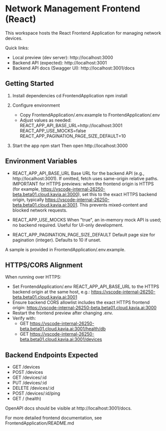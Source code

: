 # Network Management Frontend (React)

This workspace hosts the React Frontend Application for managing network devices.

Quick links:
- Local preview (dev server): http://localhost:3000
- Backend API (expected): http://localhost:3001
- Backend API docs (Swagger UI): http://localhost:3001/docs

## Getting Started

1) Install dependencies
   cd FrontendApplication
   npm install

2) Configure environment
   - Copy FrontendApplication/.env.example to FrontendApplication/.env
   - Adjust values as needed:
     REACT_APP_API_BASE_URL=http://localhost:3001
     REACT_APP_USE_MOCKS=false
     REACT_APP_PAGINATION_PAGE_SIZE_DEFAULT=10

3) Start the app
   npm start
   Then open http://localhost:3000

## Environment Variables

- REACT_APP_API_BASE_URL
  Base URL for the backend API (e.g., http://localhost:3001). If omitted, fetch uses same-origin relative paths.
  IMPORTANT for HTTPS previews: when the frontend origin is HTTPS (for example,
  https://vscode-internal-26250-beta.beta01.cloud.kavia.ai:3000), set this to the exact HTTPS backend origin, typically
  https://vscode-internal-26250-beta.beta01.cloud.kavia.ai:3001. This prevents mixed-content and blocked network requests.

- REACT_APP_USE_MOCKS
  When "true", an in-memory mock API is used; no backend required. Useful for UI-only development.

- REACT_APP_PAGINATION_PAGE_SIZE_DEFAULT
  Default page size for pagination (integer). Defaults to 10 if unset.

A sample is provided in FrontendApplication/.env.example.

## HTTPS/CORS Alignment

When running over HTTPS:
- Set FrontendApplication/.env REACT_APP_API_BASE_URL to the HTTPS backend origin at the same host, e.g.:
  https://vscode-internal-26250-beta.beta01.cloud.kavia.ai:3001
- Ensure backend CORS allowlist includes the exact HTTPS frontend origin:
  https://vscode-internal-26250-beta.beta01.cloud.kavia.ai:3000
- Restart the frontend preview after changing .env.
- Verify with:
  - GET https://vscode-internal-26250-beta.beta01.cloud.kavia.ai:3001/health/db
  - GET https://vscode-internal-26250-beta.beta01.cloud.kavia.ai:3001/devices

## Backend Endpoints Expected

- GET /devices
- POST /devices
- GET /devices/:id
- PUT /devices/:id
- DELETE /devices/:id
- POST /devices/:id/ping
- GET / (health)

OpenAPI docs should be visible at http://localhost:3001/docs.

For more detailed frontend documentation, see FrontendApplication/README.md
